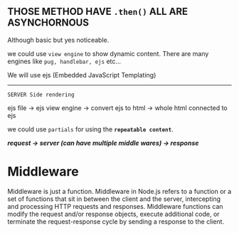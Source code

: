 ## THOSE METHOD HAVE `.then()` ALL ARE ASYNCHORNOUS
Although basic but yes noticeable.

we could use `view engine` to show dynamic content. There are many engines like `pug, handlebar, ejs` etc...

We will use ejs (Embedded JavaScript Templating)

---
    SERVER Side rendering

ejs file -> ejs view engine -> convert ejs to html -> whole html connected to ejs

we could use `partials` for using the **`repeatable content`**.

***request -> server (can have multiple middle wares) -> response***

# Middleware
Middleware is just a function. Middleware in Node.js refers to a function or a set of functions that sit in between the client and the server, intercepting and processing HTTP requests and responses. 
Middleware functions can modify the request and/or response objects, execute additional code, or terminate the request-response cycle by sending a response to the client.
